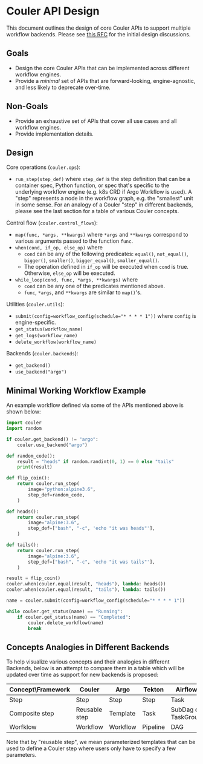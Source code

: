# Couler API Design

This document outlines the design of core Couler APIs to support multiple workflow backends. Please see
[this RFC](https://github.com/couler-proj/couler/pull/24) for the initial design discussions.

## Goals

* Design the core Couler APIs that can be implemented across different workflow engines.
* Provide a *minimal* set of APIs that are forward-looking, engine-agnostic, and less likely to deprecate over-time.

## Non-Goals

* Provide an exhaustive set of APIs that cover all use cases and all workflow engines.
* Provide implementation details.

## Design

Core operations (`couler.ops`):

* `run_step(step_def)` where `step_def` is the step definition that can be a container spec, Python function,
or spec that's specific to the underlying workflow engine (e.g. k8s CRD if Argo Workflow is used). A "step"
represents a node in the workflow graph, e.g. the "smallest" unit in some sense. For an analogy
of a Couler "step" in different backends, please see the last section for a table of various Couler concepts.

Control flow (`couler.control_flows`):

* `map(func, *args, **kwargs)` where `*args` and `**kwargs` correspond to various arguments passed to the function `func`.
* `when(cond, if_op, else_op)` where
    * `cond` can be any of the following predicates: `equal()`, `not_equal()`, `bigger()`, `smaller()`, `bigger_equal()`, `smaller_equal()`.
    * The operation defined in `if_op` will be executed when `cond` is true. Otherwise, `else_op` will be executed.
* `while_loop(cond, func, *args, **kwargs)` where
    * `cond` can be any one of the predicates mentioned above.
    *  `func`, `*args`, and `**kwargs` are similar to `map()`'s.

Utilities (`couler.utils`):

* `submit(config=workflow_config(schedule="* * * * 1"))` where `config` is engine-specific.
* `get_status(workflow_name)`
* `get_logs(workflow_name)`
* `delete_workflow(workflow_name)`

Backends (`couler.backends`):

* `get_backend()`
* `use_backend("argo")`

## Minimal Working Workflow Example

An example workflow defined via some of the APIs mentioned above is shown below:

```python
import couler
import random

if couler.get_backend() != "argo":
    couler.use_backend("argo")

def random_code():
    result = "heads" if random.randint(0, 1) == 0 else "tails"
    print(result)

def flip_coin():
    return couler.run_step(
        image="python:alpine3.6",
        step_def=random_code,
    )

def heads():
    return couler.run_step(
        image="alpine:3.6",
        step_def=["bash", "-c", 'echo "it was heads"'],
    )

def tails():
    return couler.run_step(
        image="alpine:3.6",
        step_def=["bash", "-c", 'echo "it was tails"'],
    )

result = flip_coin()
couler.when(couler.equal(result, "heads"), lambda: heads())
couler.when(couler.equal(result, "tails"), lambda: tails())

name = couler.submit(config=workflow_config(schedule="* * * * 1"))

while couler.get_status(name) == "Running":
    if couler.get_status(name) == "Completed":
        couler.delete_workflow(name)
        break
```

## Concepts Analogies in Different Backends

To help visualize various concepts and their analogies in different Backends,
below is an attempt to compare them in a table which will be updated over time as
support for new backends is proposed:

| Concept\Framework| Couler        | Argo     | Tekton   | Airflow                                                             | Dagster         | Prefect |
| ---------------- | -------------- | -------- | -------- | ------------------------------------------------------------------- | --------------- | ------- |
| Step             | Step           | Step     | Step     | Task                                                                | Solid           | Task    |
| Composite step   | Reusable step  | Template | Task     | SubDag or TaskGroup                                                 | Composite Solid | TBA     |
| Worfklow         | Workflow       | Workflow | Pipeline | DAG                                                                 | Pipeline        | Flow    |

Note that by "reusable step", we mean parameterized templates that can be used to define a Couler step where users only have to specify a few parameters.

[Concepts Analogies in Different Backends]: #concepts-analogies
